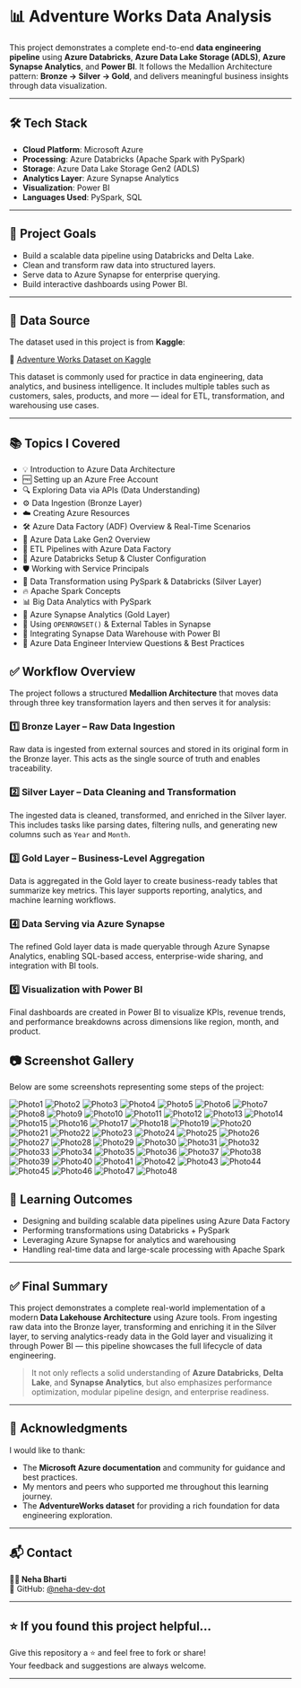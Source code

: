 # 📊 Adventure Works Data Analysis

This project demonstrates a complete end-to-end **data engineering pipeline** using **Azure Databricks**, **Azure Data Lake Storage (ADLS)**, **Azure Synapse Analytics**, and **Power BI**. It follows the Medallion Architecture pattern: **Bronze → Silver → Gold**, and delivers meaningful business insights through data visualization.

---

## 🛠️ Tech Stack

- **Cloud Platform**: Microsoft Azure  
- **Processing**: Azure Databricks (Apache Spark with PySpark)  
- **Storage**: Azure Data Lake Storage Gen2 (ADLS)  
- **Analytics Layer**: Azure Synapse Analytics  
- **Visualization**: Power BI  
- **Languages Used**: PySpark, SQL  

---

## 🎯 Project Goals

- Build a scalable data pipeline using Databricks and Delta Lake.
- Clean and transform raw data into structured layers.
- Serve data to Azure Synapse for enterprise querying.
- Build interactive dashboards using Power BI.

---
## 📂 Data Source

The dataset used in this project is from **Kaggle**:

🔗 [Adventure Works Dataset on Kaggle](https://www.kaggle.com/datasets/ukveteran/adventure-works)

This dataset is commonly used for practice in data engineering, data analytics, and business intelligence. It includes multiple tables such as customers, sales, products, and more — ideal for ETL, transformation, and warehousing use cases.

---

## 📚 Topics I Covered

- 💡 Introduction to Azure Data Architecture  
- 🆓 Setting up an Azure Free Account  
- 🔍 Exploring Data via APIs (Data Understanding)  
- ⚙️ Data Ingestion (Bronze Layer)  
- ☁️ Creating Azure Resources  
- 🛠️ Azure Data Factory (ADF) Overview & Real-Time Scenarios  
- 📂 Azure Data Lake Gen2 Overview  
- 🔄 ETL Pipelines with Azure Data Factory  
- 🧠 Azure Databricks Setup & Cluster Configuration  
- 🛡️ Working with Service Principals  
- 🧪 Data Transformation using PySpark & Databricks (Silver Layer)  
- 🔥 Apache Spark Concepts  
- 📊 Big Data Analytics with PySpark  
- 🧱 Azure Synapse Analytics (Gold Layer)  
- 🧩 Using `OPENROWSET()` & External Tables in Synapse  
- 🔗 Integrating Synapse Data Warehouse with Power BI  
- 🧭 Azure Data Engineer Interview Questions & Best Practices


## ✅ Workflow Overview

The project follows a structured **Medallion Architecture** that moves data through three key transformation layers and then serves it for analysis:

### 1️⃣ Bronze Layer – Raw Data Ingestion  
Raw data is ingested from external sources and stored in its original form in the Bronze layer. This acts as the single source of truth and enables traceability.

### 2️⃣ Silver Layer – Data Cleaning and Transformation  
The ingested data is cleaned, transformed, and enriched in the Silver layer. This includes tasks like parsing dates, filtering nulls, and generating new columns such as `Year` and `Month`.

### 3️⃣ Gold Layer – Business-Level Aggregation  
Data is aggregated in the Gold layer to create business-ready tables that summarize key metrics. This layer supports reporting, analytics, and machine learning workflows.

### 4️⃣ Data Serving via Azure Synapse  
The refined Gold layer data is made queryable through Azure Synapse Analytics, enabling SQL-based access, enterprise-wide sharing, and integration with BI tools.

### 5️⃣ Visualization with Power BI  
Final dashboards are created in Power BI to visualize KPIs, revenue trends, and performance breakdowns across dimensions like region, month, and product.

## 📷 Screenshot Gallery

Below are some screenshots representing some steps of the project:

![Photo1](https://github.com/neha-dev-dot/Adventure-Works-Data-Engineering-Project/blob/main/Images/Photo1.png)
![Photo2](https://github.com/neha-dev-dot/Adventure-Works-Data-Engineering-Project/blob/main/Images/Photo2.png)
![Photo3](https://github.com/neha-dev-dot/Adventure-Works-Data-Engineering-Project/blob/main/Images/Photo3.png)
![Photo4](https://github.com/neha-dev-dot/Adventure-Works-Data-Engineering-Project/blob/main/Images/Photo4.png)
![Photo5](https://github.com/neha-dev-dot/Adventure-Works-Data-Engineering-Project/blob/main/Images/Photo5.png)
![Photo6](https://github.com/neha-dev-dot/Adventure-Works-Data-Engineering-Project/blob/main/Images/Photo6.png)
![Photo7](https://github.com/neha-dev-dot/Adventure-Works-Data-Engineering-Project/blob/main/Images/Photo7.png)
![Photo8](https://github.com/neha-dev-dot/Adventure-Works-Data-Engineering-Project/blob/main/Images/Photo8.png)
![Photo9](https://github.com/neha-dev-dot/Adventure-Works-Data-Engineering-Project/blob/main/Images/Photo9.png)
![Photo10](https://github.com/neha-dev-dot/Adventure-Works-Data-Engineering-Project/blob/main/Images/Photo10.png)
![Photo11](https://github.com/neha-dev-dot/Adventure-Works-Data-Engineering-Project/blob/main/Images/Photo11.png)
![Photo12](https://github.com/neha-dev-dot/Adventure-Works-Data-Engineering-Project/blob/main/Images/Photo12.png)
![Photo13](https://github.com/neha-dev-dot/Adventure-Works-Data-Engineering-Project/blob/main/Images/Photo13.png)
![Photo14](https://github.com/neha-dev-dot/Adventure-Works-Data-Engineering-Project/blob/main/Images/Photo14.png)
![Photo15](https://github.com/neha-dev-dot/Adventure-Works-Data-Engineering-Project/blob/main/Images/Photo15.png)
![Photo16](https://github.com/neha-dev-dot/Adventure-Works-Data-Engineering-Project/blob/main/Images/Photo16.png)
![Photo17](https://github.com/neha-dev-dot/Adventure-Works-Data-Engineering-Project/blob/main/Images/Photo17.png)
![Photo18](https://github.com/neha-dev-dot/Adventure-Works-Data-Engineering-Project/blob/main/Images/Photo18.png)
![Photo19](https://github.com/neha-dev-dot/Adventure-Works-Data-Engineering-Project/blob/main/Images/Photo19.png)
![Photo20](https://github.com/neha-dev-dot/Adventure-Works-Data-Engineering-Project/blob/main/Images/Photo20.png)
![Photo21](https://github.com/neha-dev-dot/Adventure-Works-Data-Engineering-Project/blob/main/Images/Photo21.png)
![Photo22](https://github.com/neha-dev-dot/Adventure-Works-Data-Engineering-Project/blob/main/Images/Photo22.png)
![Photo23](https://github.com/neha-dev-dot/Adventure-Works-Data-Engineering-Project/blob/main/Images/Photo23.png)
![Photo24](https://github.com/neha-dev-dot/Adventure-Works-Data-Engineering-Project/blob/main/Images/Photo24.png)
![Photo25](https://github.com/neha-dev-dot/Adventure-Works-Data-Engineering-Project/blob/main/Images/Photo25.png)
![Photo26](https://github.com/neha-dev-dot/Adventure-Works-Data-Engineering-Project/blob/main/Images/Photo26.png)
![Photo27](https://github.com/neha-dev-dot/Adventure-Works-Data-Engineering-Project/blob/main/Images/Photo27.png)
![Photo28](https://github.com/neha-dev-dot/Adventure-Works-Data-Engineering-Project/blob/main/Images/Photo28.png)
![Photo29](https://github.com/neha-dev-dot/Adventure-Works-Data-Engineering-Project/blob/main/Images/Photo29.png)
![Photo30](https://github.com/neha-dev-dot/Adventure-Works-Data-Engineering-Project/blob/main/Images/Photo30.png)
![Photo31](https://github.com/neha-dev-dot/Adventure-Works-Data-Engineering-Project/blob/main/Images/Photo31.png)
![Photo32](https://github.com/neha-dev-dot/Adventure-Works-Data-Engineering-Project/blob/main/Images/Photo32.png)
![Photo33](https://github.com/neha-dev-dot/Adventure-Works-Data-Engineering-Project/blob/main/Images/Photo33.png)
![Photo34](https://github.com/neha-dev-dot/Adventure-Works-Data-Engineering-Project/blob/main/Images/Photo34.png)
![Photo35](https://github.com/neha-dev-dot/Adventure-Works-Data-Engineering-Project/blob/main/Images/Photo35.png)
![Photo36](https://github.com/neha-dev-dot/Adventure-Works-Data-Engineering-Project/blob/main/Images/Photo36.png)
![Photo37](https://github.com/neha-dev-dot/Adventure-Works-Data-Engineering-Project/blob/main/Images/Photo37.png)
![Photo38](https://github.com/neha-dev-dot/Adventure-Works-Data-Engineering-Project/blob/main/Images/Photo38.png)
![Photo39](https://github.com/neha-dev-dot/Adventure-Works-Data-Engineering-Project/blob/main/Images/Photo39.png)
![Photo40](https://github.com/neha-dev-dot/Adventure-Works-Data-Engineering-Project/blob/main/Images/Photo40.png)
![Photo41](https://github.com/neha-dev-dot/Adventure-Works-Data-Engineering-Project/blob/main/Images/Photo41.png)
![Photo42](https://github.com/neha-dev-dot/Adventure-Works-Data-Engineering-Project/blob/main/Images/Photo42.png)
![Photo43](https://github.com/neha-dev-dot/Adventure-Works-Data-Engineering-Project/blob/main/Images/Photo43.png)
![Photo44](https://github.com/neha-dev-dot/Adventure-Works-Data-Engineering-Project/blob/main/Images/Photo44.png)
![Photo45](https://github.com/neha-dev-dot/Adventure-Works-Data-Engineering-Project/blob/main/Images/Photo45.png)
![Photo46](https://github.com/neha-dev-dot/Adventure-Works-Data-Engineering-Project/blob/main/Images/Photo46.png)
![Photo47](https://github.com/neha-dev-dot/Adventure-Works-Data-Engineering-Project/blob/main/Images/Photo47.png)
![Photo48](https://github.com/neha-dev-dot/Adventure-Works-Data-Engineering-Project/blob/main/Images/Photo48.png)


## 🧠 Learning Outcomes
- Designing and building scalable data pipelines using Azure Data Factory  
- Performing transformations using Databricks + PySpark  
- Leveraging Azure Synapse for analytics and warehousing  
- Handling real-time data and large-scale processing with Apache Spark  

---

## ✅ Final Summary

This project demonstrates a complete real-world implementation of a modern **Data Lakehouse Architecture** using Azure tools. From ingesting raw data into the Bronze layer, transforming and enriching it in the Silver layer, to serving analytics-ready data in the Gold layer and visualizing it through Power BI — this pipeline showcases the full lifecycle of data engineering.

> It not only reflects a solid understanding of **Azure Databricks**, **Delta Lake**, and **Synapse Analytics**, but also emphasizes performance optimization, modular pipeline design, and enterprise readiness.

---

## 🙌 Acknowledgments

I would like to thank:
- The **Microsoft Azure documentation** and community for guidance and best practices.
- My mentors and peers who supported me throughout this learning journey.
- The **AdventureWorks dataset** for providing a rich foundation for data engineering exploration.

---

## 📬 Contact

**👩‍💻 Neha Bharti**  
🐙 GitHub: [@neha-dev-dot](https://github.com/neha-dev-dot)  

---

## ⭐ If you found this project helpful...

Give this repository a ⭐ and feel free to fork or share!  
Your feedback and suggestions are always welcome.

---


